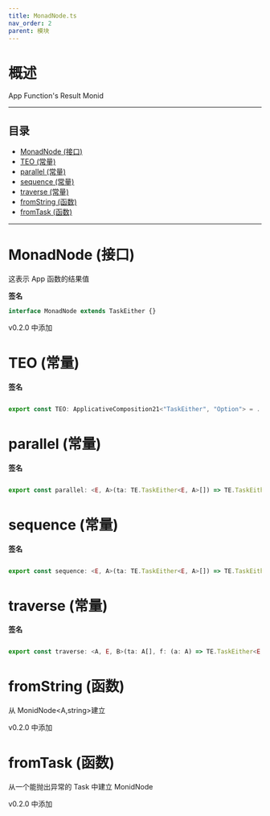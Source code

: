 ```yaml
---
title: MonadNode.ts
nav_order: 2
parent: 模块
---
```


# 概述

App Function's Result Monid

---

<h2 class="text-delta">目录</h2>

- [MonadNode (接口)](#monadnode-%E6%8E%A5%E5%8F%A3)
- [TEO (常量)](#teo-%E5%B8%B8%E9%87%8F)
- [parallel (常量)](#parallel-%E5%B8%B8%E9%87%8F)
- [sequence (常量)](#sequence-%E5%B8%B8%E9%87%8F)
- [traverse (常量)](#traverse-%E5%B8%B8%E9%87%8F)
- [fromString (函数)](#fromstring-%E5%87%BD%E6%95%B0)
- [fromTask (函数)](#fromtask-%E5%87%BD%E6%95%B0)

---

# MonadNode (接口)

这表示 App 函数的结果值

**签名**

```ts
interface MonadNode extends TaskEither {}
```

v0.2.0 中添加

# TEO (常量)

**签名**

```ts

export const TEO: ApplicativeComposition21<"TaskEither", "Option"> = ...

```

# parallel (常量)

**签名**

```ts

export const parallel: <E, A>(ta: TE.TaskEither<E, A>[]) => TE.TaskEither<E, A[]> = ...

```

# sequence (常量)

**签名**

```ts

export const sequence: <E, A>(ta: TE.TaskEither<E, A>[]) => TE.TaskEither<E, A[]> = ...

```

# traverse (常量)

**签名**

```ts

export const traverse: <A, E, B>(ta: A[], f: (a: A) => TE.TaskEither<E, B>) => TE.TaskEither<E, B[]> = ...

```

# fromString (函数)

从 MonidNode<A,string>建立

v0.2.0 中添加

# fromTask (函数)

从一个能抛出异常的 Task 中建立 MonidNode

v0.2.0 中添加
